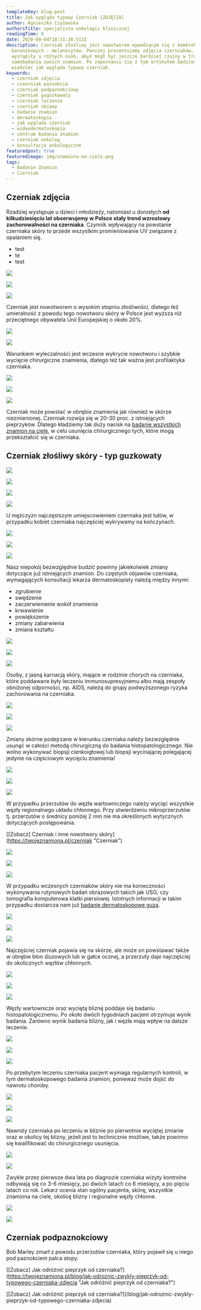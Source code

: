 ```yaml
---
templateKey: blog-post
title: Jak wygląda typowy Czerniak [ZDJĘCIA]
author: Agnieszka Czyżewska
authorsTitle: specjalista onkologii klinicznej
readingTime: 8
date: 2020-09-04T18:51:38.512Z
description: Czerniak złośliwy jest nowotworem wywodzącym się z komórek
  barwnikowych - melanocytów. Poniżej prezentujemy zdjęcia czerniaków, które
  wystąpiły u różnych osób, abyś mógł być jeszcze bardziej czujny w trakcie
  samobadania swoich znamion. Po zapoznaniu się z tym artykułem będziesz
  wiedzieć jak wygląda typowy czerniak.
keywords:
  - czerniak zdjęcia
  - czeerniak paznokcia
  - czerniak podpaznokciowy
  - czerniak guguzkowaty
  - czerniak leczenie
  - czerniak objawy
  - badanie znamion
  - dermatoskopia
  - jak wyglada czerniak
  - wideodermatoskopia
  - centrum badania znamion
  - czerniak onkolog
  - konsultacje onkologiczne
featuredpost: true
featuredimage: img/znamiona-na-ciele.png
tags:
  - Badanie Znamion
  - Czerniak
---
```

## Czerniak zdjęcia

Rzadziej występuje u dzieci i młodzieży, natomiast u dorosłych **od kilkudziesięciu lat obserwujemy w Polsce stały trend wzrostowy zachorowalności na czerniaka**. Czynnik wpływający na powstanie czerniaka skóry to przede wszystkim promieniowanie UV związane z opalaniem się.

* test
* te
* test

![](img/czerniak43.jpg)

![](https://twojeznamiona.pl/img/czerniak/czerniak2.jpg)

![](https://twojeznamiona.pl/img/czerniak/czerniak3.jpg)

Czerniak jest nowotworem o wysokim stopniu złośliwości, dlatego też umieralność z powodu tego nowotworu skóry w Polsce jest wyższa niż przeciętnego obywatela Unii Europejskiej o około 20%.

![](https://twojeznamiona.pl/img/czerniak/czerniak4.jpg)

![](https://twojeznamiona.pl/img/czerniak/czerniak6.jpg)

Warunkiem wyleczalności jest wczesne wykrycie nowotworu i szybkie wycięcie chirurgiczne znamienia, dlatego też tak ważna jest profilaktyka czerniaka.

![](https://twojeznamiona.pl/img/czerniak/czerniak7.jpeg)

![](https://twojeznamiona.pl/img/czerniak/czerniak9.png)

![](https://twojeznamiona.pl/img/czerniak/czerniak11.jpeg)

Czerniak może powstać w obrębie znamienia jak również w skórze niezmienionej. Czerniak rozwija się w 20-30 proc. z istniejących pieprzyków. Dlatego kładziemy tak duży nacisk na [badanie wszystkich znamion na ciele](https://twojeznamiona.pl/badanie-znamion "Badanie Znamion"), w celu usunięcia chirurgicznego tych, które mogą przekształcić się w czerniaka.

## Czerniak złośliwy skóry - typ guzkowaty

![](https://twojeznamiona.pl/img/czerniak/czerniak10.png)

![](https://twojeznamiona.pl/img/czerniak/czerniak29.jpg)

![](https://twojeznamiona.pl/img/czerniak/czerniak45.jpg)

![](https://twojeznamiona.pl/img/czerniak/czerniak43.jpg)

U mężczyzn najczęstszym umiejscowieniem czerniaka jest tułów, w przypadku kobiet czerniaka najczęściej wykrywamy na kończynach.

![](https://twojeznamiona.pl/img/czerniak/czerniak14.jpeg)

![](https://twojeznamiona.pl/img/czerniak/czerniak15.png)

![](https://twojeznamiona.pl/img/czerniak/czerniak16.jpeg)

Nasz niepokój bezwzględnie budzić powinny jakiekolwiek zmiany dotyczące już istniejących znamion. Do częstych objawów czerniaka, wymagających konsultacji lekarza dermatoskopisty należą między innymi:

* zgrubienie
* swędzenie
* zaczerwienienie wokół znamienia
* krwawienie
* powiększenie
* zmiany zabarwienia
* zmiana kształtu

![](https://twojeznamiona.pl/img/czerniak/czerniak17.jpg)

![](https://twojeznamiona.pl/img/czerniak/czerniak18.jpeg)

![](https://twojeznamiona.pl/img/czerniak/czerniak19.jpg)

Osoby, z jasną karnacją skóry, mające w rodzinie chorych na czerniaka, które poddawane były leczeniu immunosupresyjnemu albo mają zespoły obniżonej odporności, np. AIDS, należą do grupy podwyższonego ryzyka zachorowania na czerniaka.

![](https://twojeznamiona.pl/img/czerniak/czerniak20.jpg)

![](https://twojeznamiona.pl/img/czerniak/czerniak21.jpg)

![](https://twojeznamiona.pl/img/czerniak/czerniak22.jpg)

Zmiany skórne podejrzane w kierunku czerniaka należy bezwzględnie usunąć w całości metodą chirurgiczną do badania histopatologicznego. Nie wolno wykonywać biopsji cienkoigłowej lub biopsji wycinającej polegającej jedynie na częściowym wycięciu znamienia!

![](https://twojeznamiona.pl/img/czerniak/czerniak23.jpg)

![](https://twojeznamiona.pl/img/czerniak/czerniak24.jpg)

![](https://twojeznamiona.pl/img/czerniak/czerniak25.jpeg)

W przypadku przerzutów do węzła wartowniczego należy wyciąć wszystkie węzły regionalnego układu chłonnego. Przy stwierdzeniu mikroprzerzutów tj. przerzutów o średnicy poniżej 2 mm nie ma określonych wytycznych dotyczących postępowania.

\[[Zobacz] Czerniak i inne nowotwory skóry](https://twojeznamiona.pl/czerniak "Czerniak")

![](https://twojeznamiona.pl/img/czerniak/czerniak26.jpg)

![](https://twojeznamiona.pl/img/czerniak/czerniak27.jpeg)

![](https://twojeznamiona.pl/img/czerniak/czerniak28.jpg)

W przypadku wczesnych czerniaków skóry nie ma konieczności wykonywania rutynowych badań obrazowych takich jak USG, czy tomografia komputerowa klatki piersiowej. Istotnych informacji w takim przypadku dostarcza nam już [badanie dermatoskopowe guza](https://twojeznamiona.pl/dermatoskopia "Dermatoskopia").

![](https://twojeznamiona.pl/img/czerniak/czerniak30.jpg)

![](https://twojeznamiona.pl/img/czerniak/czerniak31.jpeg)

![](https://twojeznamiona.pl/img/czerniak/czerniak12.jpg)

Najczęściej czerniak pojawia się na skórze, ale może on powstawać także w obrębie błon śluzowych lub w gałce ocznej, a przerzuty daje najczęściej do okolicznych węzłów chłonnych.

![](https://twojeznamiona.pl/img/czerniak/czerniak32.jpeg)

![](https://twojeznamiona.pl/img/czerniak/czerniak33.jpg)

![](https://twojeznamiona.pl/img/czerniak/czerniak34.jpg)

Węzły wartownicze oraz wyciętą bliznę poddaje się badaniu histopatologicznemu. Po około dwóch tygodniach pacjent otrzymuje wynik badania. Zarówno wynik badania blizny, jak i węzła mają wpływ na dalsze leczenie.

![](https://twojeznamiona.pl/img/czerniak/czerniak35.jpg)

![](https://twojeznamiona.pl/img/czerniak/czerniak36.jpeg)

![](https://twojeznamiona.pl/img/czerniak/czerniak37.jpg)

Po przebytym leczeniu czerniaka pacjent wymaga regularnych kontroli, w tym dermatoskopowego badania znamion, ponieważ może dojść do nawrotu choroby.

![](https://twojeznamiona.pl/img/czerniak/czerniak38.jpeg)

![](https://twojeznamiona.pl/img/czerniak/czerniak39.jpg)

![](https://twojeznamiona.pl/img/czerniak/czerniak40.jpg)

Nawroty czerniaka po leczeniu w bliznie po pierwotnie wyciętej zmianie oraz w okolicy tej blizny, jeżeli jest to technicznie możliwe, także powinno się kwalifikować do chirurgicznego usunięcia.

![](https://twojeznamiona.pl/img/czerniak/czerniak46.jpg)

![](https://twojeznamiona.pl/img/czerniak/czerniak42.jpg)

Zwykle przez pierwsze dwa lata po diagnozie czerniaka wizyty kontrolne odbywają się co 3-6 miesięcy, po dwóch latach co 6 miesięcy, a po pięciu latach co rok. Lekarz ocenia stan ogólny pacjenta, skórę, wszystkie znamiona na ciele, okolicę blizny i regionalne węzły chłonne.

![](https://twojeznamiona.pl/img/czerniak/czerniak44.jpg)

![](https://twojeznamiona.pl/img/czerniak/czerniak13.jpeg)

## Czerniak podpaznokciowy

Bob Marley zmarł z powodu przerzutów czerniaka, który pojawił się u niego pod paznokciem palca stopy.

\[[Zobacz] Jak odróżnić pieprzyk od czerniaka?](https://twojeznamiona.pl/blog/jak-odroznic-zwykly-pieprzyk-od-typowego-czerniaka-zdjecia "Jak odróżnić pieprzyk od czerniaka?")

\[[Zobacz] Jak odróżnić pieprzyk od czerniaka?](/blog/jak-odroznic-zwykly-pieprzyk-od-typowego-czerniaka-zdjecia)